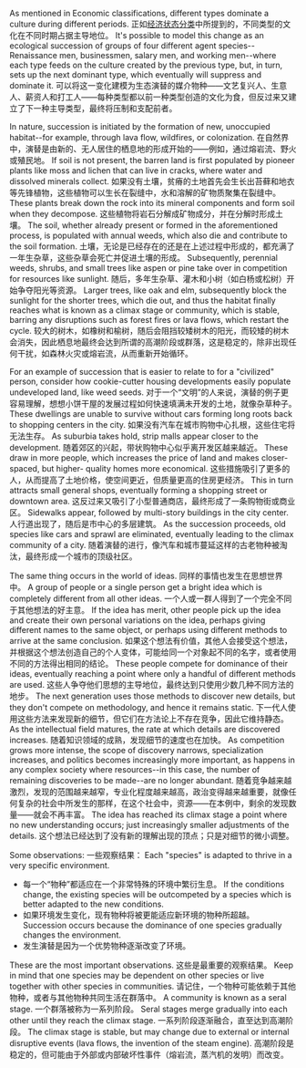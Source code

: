 As mentioned in Economic classifications, different types dominate a culture during  different  periods. 
正如[经济状态分类]()中所提到的，不同类型的文化在不同时期占据主导地位。
It's  possible  to  model  this  change  as  an  ecological succession  of  groups  of  four  different  agent  species--Renaissance  men, businessmen,  salary  men,  and  working  men--where  each  type  feeds  on  the culture created by the previous type, but, in turn, sets up the next dominant type, which eventually will suppress and dominate it. 
可以将这一变化建模为生态演替的媒介物种——文艺复兴人、生意人、薪资人和打工人——每种类型都以前一种类型创造的文化为食，但反过来又建立了下一种主导类型，最终将压制和支配前者。

In  nature,  succession  is  initiated  by  the  formation  of  new,  unoccupied habitat--for example, through lava flow, wildfires, or colonization. 
在自然界中，演替是由新的、无人居住的栖息地的形成开始的——例如，通过熔岩流、野火或殖民地。
If soil is not present, the barren land is first populated by pioneer plants like moss and lichen that can live in cracks, where water and dissolved minerals collect. 
如果没有土壤，贫瘠的土地首先会生长出苔藓和地衣等先锋植物，这些植物可以生长在裂缝中，水和溶解的矿物质聚集在裂缝中。
These plants break  down  the  rock  into  its  mineral  components  and  form  soil  when  they decompose. 
这些植物将岩石分解成矿物成分，并在分解时形成土壤。
The soil, whether already present or formed in the aforementioned process,  is  populated  with  annual  weeds,  which  also  die  and  contribute  to  the soil formation. 
土壤，无论是已经存在的还是在上述过程中形成的，都充满了一年生杂草，这些杂草会死亡并促进土壤的形成。
Subsequently, perennial weeds, shrubs, and small trees like aspen or pine take over in competition for resources like sunlight. 
随后，多年生杂草、灌木和小树（如白杨或松树）开始争夺阳光等资源。
Larger trees, like oak and elm, subsequently block the sunlight for the shorter trees, which die out, and thus the habitat finally reaches what is known as a climax stage or  community, which is stable, barring any disruptions such as forest fires or lava flows, which restart the cycle. 
较大的树木，如橡树和榆树，随后会阻挡较矮树木的阳光，而较矮的树木会消失，因此栖息地最终会达到所谓的高潮阶段或群落，这是稳定的，除非出现任何干扰，如森林火灾或熔岩流，从而重新开始循环。

For  an  example  of  succession  that  is  easier  to  relate  to  for  a  "civilized" person,  consider  how  cookie-cutter  housing  developments  easily  populate undeveloped  land,  like  weed  seeds. 
对于一个“文明”的人来说，演替的例子更容易理解，想想小饼干屋的发展过程如何快速填满未开发的土地，就像杂草种子。
These  dwellings  are  unable  to  survive without cars forming long roots back to shopping centers in the city. 
如果没有汽车在城市购物中心扎根，这些住宅将无法生存。
As suburbia takes  hold,  strip  malls  appear  closer  to  the  development. 
随着郊区的兴起，带状购物中心似乎离开发区越来越近。
These  draw  in  more people,  which  increases  the  price  of land and makes closer-spaced,  but higher- quality  homes  more  economical. 
这些措施吸引了更多的人，从而提高了土地价格，使空间更近，但质量更高的住房更经济。
This  in  turn  attracts  small  general  shops, eventually  forming  a  shopping  street  or  downtown  area. 
这反过来又吸引了小型普通商店，最终形成了一条购物街或商业区。
Sidewalks  appear, followed by multi-story buildings in the city center. 
人行道出现了，随后是市中心的多层建筑。
As the succession proceeds, old species like cars and sprawl are eliminated, eventually leading to the climax community of a city. 
随着演替的进行，像汽车和城市蔓延这样的古老物种被淘汰，最终形成一个城市的顶级社区。

The same thing occurs in the world of ideas. 
同样的事情也发生在思想世界中。
A group of people or a single person get a bright idea which is completely different from all other ideas. 
一个人或一群人得到了一个完全不同于其他想法的好主意。
If the idea  has  merit,  other  people  pick  up  the  idea  and  create  their  own  personal variations  on  the  idea,  perhaps  giving  different  names  to  the  same  object,  or perhaps using different methods to arrive at the same conclusion. 
如果这个想法有价值，其他人会接受这个想法，并根据这个想法创造自己的个人变体，可能给同一个对象起不同的名字，或者使用不同的方法得出相同的结论。
These people compete for dominance of their ideas, eventually reaching a point where only a handful of different methods are used. 
这些人争夺他们思想的主导地位，最终达到只使用少数几种不同方法的地步。
The next generation uses those methods to discover  new  details,  but  they  don't  compete  on  methodology,  and  hence  it remains  static. 
下一代人使用这些方法来发现新的细节，但它们在方法论上不存在竞争，因此它维持静态。
As  the  intellectual  field  matures,  the  rate  at  which  details  are discovered increases. 
随着知识领域的成熟，发现细节的速度也在加快。
As competition grows more intense, the scope of discovery narrows,  specialization  increases,  and  politics  becomes  increasingly  more important, as happens in any complex society where resources--in this case, the number of remaining discoveries to be made--are no longer abundant. 
随着竞争越来越激烈，发现的范围越来越窄，专业化程度越来越高，政治变得越来越重要，就像任何复杂的社会中所发生的那样，在这个社会中，资源——在本例中，剩余的发现数量——就会不再丰富。
The idea has  reached  its  climax  stage  a  point  where  no  new  understanding  occurs;  just increasingly smaller adjustments of the details. 
这个想法已经达到了没有新的理解出现的顶点；只是对细节的微小调整。

Some observations: 
一些观察结果：
Each "species" is adapted to thrive in a very specific environment. 
- 每一个“物种”都适应在一个非常特殊的环境中繁衍生息。
If  the  conditions  change,  the  existing  species  will  be  outcompeted  by  a species which is better adapted to the new conditions. 
- 如果环境发生变化，现有物种将被更能适应新环境的物种所超越。
Succession occurs because the dominance of one species gradually changes the environment. 
- 发生演替是因为一个优势物种逐渐改变了环境。

These  are  the  most  important  observations. 
这些是最重要的观察结果。
Keep  in  mind  that  one  species may  be  dependent  on  other  species  or  live  together  with  other  species  in communities. 
请记住，一个物种可能依赖于其他物种，或者与其他物种共同生活在群落中。
A  community  is  known  as  a  seral  stage. 
一个群落被称为一系列阶段。
Seral  stages  merge gradually into each other until they reach the climax stage. 
一系列阶段逐渐融合，直至达到高潮阶段。
The climax stage is stable, but may change due to external or internal disruptive events (lava flows, the invention of the steam engine).
高潮阶段是稳定的，但可能由于外部或内部破坏性事件（熔岩流，蒸汽机的发明）而改变。